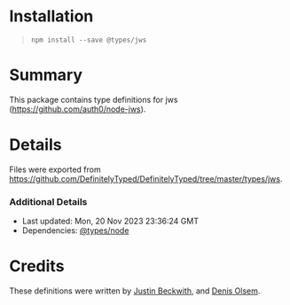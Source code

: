 # Installation
> `npm install --save @types/jws`

# Summary
This package contains type definitions for jws (https://github.com/auth0/node-jws).

# Details
Files were exported from https://github.com/DefinitelyTyped/DefinitelyTyped/tree/master/types/jws.

### Additional Details
 * Last updated: Mon, 20 Nov 2023 23:36:24 GMT
 * Dependencies: [@types/node](https://npmjs.com/package/@types/node)

# Credits
These definitions were written by [Justin Beckwith](https://github.com/JustinBeckwith), and [Denis Olsem](https://github.com/dolsem).
